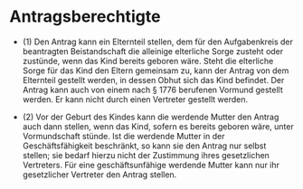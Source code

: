 # Antragsberechtigte

- (1) Den Antrag kann ein Elternteil stellen, dem für den Aufgabenkreis der beantragten Beistandschaft die alleinige elterliche Sorge zusteht oder zustünde, wenn das Kind bereits geboren wäre. Steht die elterliche Sorge für das Kind den Eltern gemeinsam zu, kann der Antrag von dem Elternteil gestellt werden, in dessen Obhut sich das Kind befindet. Der Antrag kann auch von einem nach § 1776 berufenen Vormund gestellt werden. Er kann nicht durch einen Vertreter gestellt werden.

- (2) Vor der Geburt des Kindes kann die werdende Mutter den Antrag auch dann stellen, wenn das Kind, sofern es bereits geboren wäre, unter Vormundschaft stünde. Ist die werdende Mutter in der Geschäftsfähigkeit beschränkt, so kann sie den Antrag nur selbst stellen; sie bedarf hierzu nicht der Zustimmung ihres gesetzlichen Vertreters. Für eine geschäftsunfähige werdende Mutter kann nur ihr gesetzlicher Vertreter den Antrag stellen.

